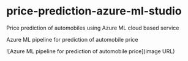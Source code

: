 # price-prediction-azure-ml-studio
Price prediction of automobiles using Azure ML cloud based service

Azure ML pipeline for prediction of automobile price

![Azure ML pipeline for prediction of automobile price](image URL)


